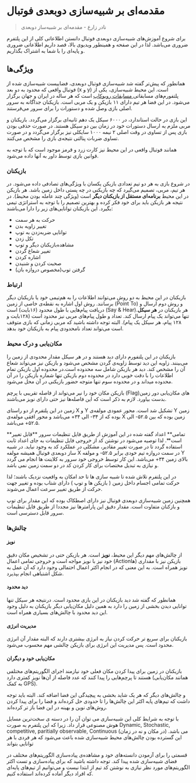 # مقدمه‌ای بر شبیه‌سازی دوبعدی فوتبال

<div id="61821137282"><script type="text/JavaScript" src="https://www.aparat.com/embed/RwxX5?data[rnddiv]=61821137282&data[responsive]=yes"></script></div>

> نادر زارع - مقدمه‌ای بر شبیه‌ساز دوبعدی

برای شروع آموزش‌های شبیه‌سازی دوبعدی فوتبال دانستن اطلاعاتی کلی از این پلتفرم ضروری می‌باشد. لذا در این صفحه و همینطور ویدیو‌ی بالا، قصد داریم اطلاعاتی ضروری و پایه‌ای را با شما به اشتراک بگذاریم.

## ویژگی‌ها

همانطور که پیش‌تر گفته شد شبیه‌سازی فوتبال دوبعدی، فضاییست شبیه‌سازی شده از فوتبال واقعی که محدود به دو بعد (x و y) است. این محیط شبیه‌سازی، یکی از پلتفورم‌های مسابقاتی[ مسابقات روبوکاپ](https://www.robocup.org) است که هر ساله در ایران و جهان برگزار می‌شود. در این فضا هر تیم دارای ۱۱ بازیکن و یک مربی است. بازیکنان جداگانه به سرور اصلی بازی وصل شده و دستورات را برای سرور می‌فرستند.

این بازی در حالت استاندارد، در ۶۰۰۰ سیکل یک دهم ثانیه‌ای برگزار می‌گردد. بازیکنان و مربی ملزم به ارسال دستورات خود در زمان بین دو سیکل هستند. در صورت حذفی بودن بازی پس از تساوی در وقت اصلی ۲ نیمه ۱۰۰۰ سایکلی نیز برگزار می‌گردد و  در صورت تساوی ضربات پنالتی نتیجه‌ی بازی را مشخص می‌کنند.

همانند فوتبال واقعی در این محیط نیز کارت زرد و قرمز موجود است که با توجه به قوانین بازی توسط داور به آنها داده می‌شود.

### بازیکنان

در شروع بازی به هر دو تیم تعدادی بازیکن یکسان با ویژگی‌های تصادفی داده می‌شود. در هر تیم، مربی، تصمیم می‌گیرد که چه بازیکنی در چه پستی داخل زمین باشد. هر بازیکن در این محیط **برنامه‌ای مستقل از بازیکنان دیگر** است (ویژگی چند عامله بودن محیط). در نتیجه هر بازیکن باید برای خود فکر کرده و بهترین تصمیم را با توجه به استراتژی تیمی بگیرد. این بازیکنان توانایی‌های زیر را دارا می‌باشند:

- حرکت به هر سمت
- تغییر زاویه بدن
- توانایی ضربه‌زدن به توپ
- تکل زدن
- مشاهده‌بازیکنان دیگر و توپ
- تغییر شعاع گردن
- اشاره کردن
- صحبت کردن و شنیدن
- گرفتن توپ(مخصوص دروازه بان)

### ارتباط

بازیکنان در این محیط به دو روش می‌توانند اطلاعات را به هم‌تیمی خود یا بازیکنان دیگر برسانند. روش اول اشاره به نقطه‌ی خاصی از زمین (Point To) و روش دوم ارسال و دریافت پیام‌هایی با طول محدود (۱۶بایت) است (Say & Hear).هر بازیکنان در **هر سیکل** تنها می‌تواند یک پیام ارسال کند. تعداد و طول پیام‌های مربی نیز محدود است (۱۲۸بایت و ۱۲۸ پیام، هر سیکل یک پیام). البته توجه داشته باشید که مربی زمانی که بازی متوقف است می‌تواند تعداد نامحدودی پیام به بازیکنان خود بدهد.

### مکان‌یابی و درک محیط

بازیکنان در این پلتفورم دارای دید هستند و در هر سیکل مقدار محدودی از زمین را می‌بینند. زاویه این دید توسط زاویه‌ی گردن مشخص می‌شود و بازیکن نیز می‌تواند شعاع آن را مشخص کند. دید هر بازیکن شامل سه محدوده‌ است.در محدوده اول بازیکن تمام اطلاعات را با دقت خوبی دارد در محدوده دوم بازیکن تنها شماره بازیکن را در آن محدوده میداند و در محدوده سوم تنها متوجه حضور بازیکنی در آن محل می‌شود.

بازیکن مکان خود را نیر می‌تواند از فاصله تقریبی با پرچم (Flag)‌های مکان‌یابی دور زمین بدست بیاورد. لازم به ذکر است که این فاصله‌ها نیز حتی دارای نویز می‌باشند.

زمین در این پلتفرم از دو راستای X و Y تشکیل شد است. محور عمودی مولفه‌ی Y زمین بوده که از ۳۴- الی ۳۴+ می‌باشد و محور افقی مولفه‌ی X زمین بوده که بین ۵۲.۵- الی ۵۲.۵+ می‌باشد.

<note type="warning" label=""> 
**تمامی** اعداد گفته شده در این آموزش از طریق فایل تنظیمات سرور **قابل تغییر است**. لذا توصیه می‌شود در نوشتن کد از خروجی فایل تنظیمات به جای اعداد ثابت استفاده گردد تا در صورت تغییر مقادیر، مشکلی در عملکرد کد به وجود نیاید.
</note>
در شبیه ساز دوبعدی فوتبال همیشه مولفه X در سمت دروازه تیم خودی برابر ۵۲.۵- و مولفه Y بالای زمین ۳۴+ می‌باشد. این کار توسط خروجی خود سرور به کلاینت ها انجام می گردد و نیازی به تبدیل مختصات برای کار کردن کد در دو سمت زمین نمی باشد.

در این پلتفرم تلاش شده تا شبیه سازی ها تا حد امکان به واقعیت نزدیک باشند؛ لذا حرکت تمامی اجسام داخل زمین ( بازیکن ها و توپ ) دارای شتاب بوده و تغییر جهت حرکت از طریق تغییر سرعت اعمال می‌شوند.

همچنین زمین شبیه‌سازی دوبعدی فوتبال نیز دارای اصطکاک بوده که این مقدار برای توپ و بازکنان متفاوت است. مقدار دقیق این پارامتر‌ها نیز مجددا از طریق فایل تنظیمات سرور قابل دسترسی است.

### چالش‌ها

#### نویز

 از چالش‌های مهم دیگر این محیط، **نویز** است. هر بازیکن حتی در تشخیص مکان دقیق خود نیز با نویز مواجه است و خروجی تمامی اعمال (Actionها) بازیکن نیز با مقداری نویز همراه است. به این معنی که در انجام اکثر اعمال احتمالی وجود دارد که آن عمل به شکل اشتباهی انجام بپذیرد.

#### دید محدود

همانطور که گفته شد دید بازیکنان در این بازی محدود است. درنتیجه هر سیکل تنها توانایی دیدن بخشی از زمین را دارد به همین دلیل مکان‌یابی دیگر بازیکنان به دلیل وجود این دید محدود با چالش‌های بسیاری همراه است.

#### مدیریت انرژی

بازیکنان برای سریع تر حرکت کردن نیاز به انرژی بیشتری دارند که البته مقدار آن انرژی محدود است. پس مدیریت این انرژی برای بازیکن چالشی مهم محسوب می‌شود.

#### مکان‌یابی خود و دیگران

بازیکنان در زمین برای پیدا کردن مکان فعلی خود نیازمند اجرای الگوریتم‌های مختلفی هستند تا پرچم‌هایی را پیدا کنند که عدد فاصله از آن‌ها نویز کمتری دارد (همانند مکان‌یابی به کمک GPS). 

و چالش‌های دیگر که هر یک شاید بخشی به پیچیدگی این فضا اضافه کند. البته باید توجه داشت که تیم‌های پایه اکثر این چالش‌ها را تا حدودی حل کرده‌اند و فضا را برای پیدا کردن روش‌های نوین و بهینه در این فضا باز تر کرده‌اند.

با توجه به شرایط کلی این شبیه‌سازی می توان آن را در دسته ی سخت‌ترین مسايل هوش مصنوعی قرار داد. زیرا که این پلتفرم به صورت Dynamic, Stochastic, competitive, paritially observable, Continuous (در مکان و نه در زمان) می باشد. این گسترده بودن چالش‌های محیط شبیه‌سازی شده باعث می‌شود که هر فردی با هر توانایی‌ بتواند 

قسمتی را برای آزمودن دانسته‌های خود و مشاهده‌ی پیاده‌سازی الگوریتم‌های مختلف در فضای شبیه‌سازی شده پیدا کند. توجه داشته باشید که برای پیاده‌سازی و تست اکثر الگوریتم‌های مورد نظر نیازی به نوشتن کد تیم از ابتدا نیست و می‌توانیم از تیم‌های پایه‌ای که افراد دیگر آماده کرده‌اند استفاده کنیم.